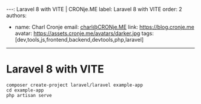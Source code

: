 ---: Laravel 8 with VITE | CRONje.ME
label: Laravel 8 with VITE
order: 2
authors:
  - name: Charl Cronje
    email: charl@CRONje.ME
    link: https://blog.cronje.me
    avatar: https://assets.cronje.me/avatars/darker.jpg
tags: [dev,tools,js,frontend,backend,devtools,php,laravel]
---
# Laravel 8 with VITE

```shell
composer create-project laravel/laravel example-app
cd example-app
php artisan serve
```


